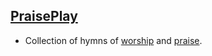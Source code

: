 ## [PraisePlay]( https://ranibitwin.github.io/PraisePlay/)
- Collection of hymns of [worship]( https://ranibitwin.github.io/PraisePlay/#worshipUrls) and [praise]( https://ranibitwin.github.io/PraisePlay/#praiseUrls).
